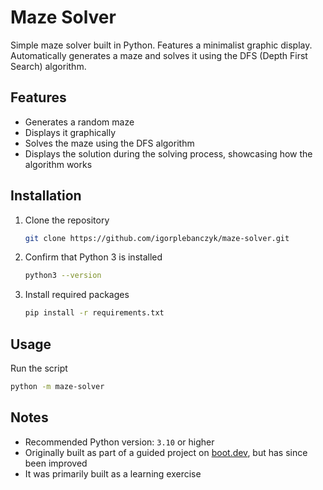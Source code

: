 # Maze Solver

Simple maze solver built in Python. Features a minimalist graphic display. Automatically generates a maze and solves it using the DFS (Depth First Search) algorithm.

## Features

* Generates a random maze
* Displays it graphically
* Solves the maze using the DFS algorithm
* Displays the solution during the solving process, showcasing how the algorithm works

## Installation

1. Clone the repository
    ```bash
    git clone https://github.com/igorplebanczyk/maze-solver.git
    ```
2. Confirm that Python 3 is installed
    ```bash
    python3 --version
    ```

3. Install required packages
    ```bash
    pip install -r requirements.txt
    ```

## Usage

Run the script
```bash
python -m maze-solver
```

## Notes

* Recommended Python version: `3.10` or higher
* Originally built as part of a guided project on [boot.dev](https://www.boot.dev/courses/build-maze-solver-python), but has since been improved
* It was primarily built as a learning exercise